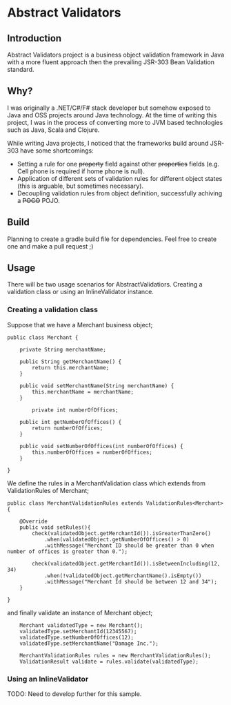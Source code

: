 # Abstract Validators

## Introduction
Abstract Validators project is a business object validation framework in Java with a more fluent approach then the prevailing JSR-303 Bean Validation standard. 

## Why?
I was originally a .NET/C#/F# stack developer but somehow exposed to Java and OSS projects around Java technology. At the time of writing this project, I was in the process of converting more to JVM based technologies such as Java, Scala and Clojure. 

While writing Java projects, I noticed that the frameworks build around JSR-303 have some shortcomings:

 - Setting a rule for one ~~property~~ field against other ~~properties~~ fields (e.g. Cell phone is required if home phone is null).
 - Application of different sets of validation rules for different object states (this is arguable, but sometimes necessary).
 - Decoupling validation rules from object definition, successfully achiving a ~~POCO~~ POJO.  

## Build  
Planning to create a gradle build file for dependencies. Feel free to create one and make a pull request ;) 
 
## Usage  

There will be two usage scenarios for AbstractValidatiors. Creating a validation class or using an InlineValidator instance.

### Creating a validation class  
Suppose that we have a Merchant business object;

	public class Merchant {

    	private String merchantName;

    	public String getMerchantName() {
        	return this.merchantName;
    	}

    	public void setMerchantName(String merchantName) {
        	this.merchantName = merchantName;
    	}
    	
    	    private int numberOfOffices;

    	public int getNumberOfOffices() {
        	return numberOfOffices;
    	}

    	public void setNumberOfOffices(int numberOfOffices) {
        	this.numberOfOffices = numberOfOffices;
    	}

	}

We define the rules in a MerchantValidation class which extends from ValidationRules of Merchant;

	public class MerchantValidationRules extends ValidationRules<Merchant> {

    	@Override
    	public void setRules(){
        	check(validatedObject.getMerchantId()).isGreaterThanZero()
                .when(validatedObject.getNumberOfOffices() > 0)
                .withMessage("Merchant ID should be greater than 0 when number of offices is greater than 0.");

        	check(validatedObject.getMerchantId()).isBetweenIncluding(12, 34)
                .when(!validatedObject.getMerchantName().isEmpty())
                .withMessage("Merchant Id should be between 12 and 34");
    	}

	}

and finally validate an instance of Merchant object;

		
        Merchant validatedType = new Merchant();
        validatedType.setMerchantId(12345567);
        validatedType.setNumberOfOffices(12);
        validatedType.setMerchantName("Damage Inc.");

		MerchantValidationRules rules = new MerchantValidationRules();
        ValidationResult validate = rules.validate(validatedType);


### Using an InlineValidator
  
TODO: Need to develop further for this sample.